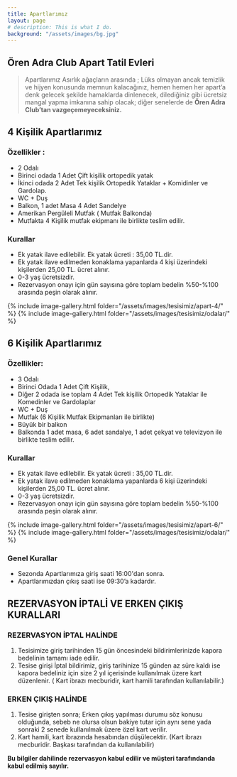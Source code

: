 ```yaml
---
title: Apartlarımız
layout: page
# description: This is what I do.
background: "/assets/images/bg.jpg"
---
```


## Ören Adra Club Apart Tatil Evleri

> Apartlarımız Asırlık ağaçların arasında ; Lüks olmayan ancak temizlik ve hijyen konusunda memnun kalacağınız, hemen hemen her apart’a denk gelecek şekilde hamaklarda dinlenecek, dilediğiniz gibi ücretsiz mangal yapma imkanına sahip olacak; diğer senelerde de **Ören Adra Club’tan vazgeçemeyeceksiniz.**

## 4 Kişilik Apartlarımız

### Özellikler :

- 2 Odalı
- Birinci odada 1 Adet Çift kişilik ortopedik yatak
- İkinci odada 2 Adet Tek kişilik Ortopedik Yataklar + Komidinler ve Gardolap.
- WC + Duş
- Balkon, 1 adet Masa 4 Adet Sandelye
- Amerikan Pergüleli Mutfak ( Mutfak Balkonda)
- Mutfakta 4 Kişilik mutfak ekipmanı ile birlikte teslim edilir.

### Kurallar

- Ek yatak ilave edilebilir. Ek yatak ücreti : 35,00 TL.dir.
- Ek yatak ilave edilmeden konaklama yapanlarda 4 kişi üzerindeki kişilerden 25,00 TL. ücret alınır.
- 0-3 yaş ücretsizdir.
- Rezervasyon onayı için gün sayısına göre toplam bedelin %50-%100 arasında peşin olarak alınır.

{% include image-gallery.html folder="/assets/images/tesisimiz/apart-4/" %}
{% include image-gallery.html folder="/assets/images/tesisimiz/odalar/" %}

## 6 Kişilik Apartlarımız

### Özellikler:

- 3 Odalı
- Birinci Odada 1 Adet Çift Kişilik,
- Diğer 2 odada ise toplam 4 Adet Tek kişilik Ortopedik Yataklar ile Komedinler ve Gardolaplar
- WC + Duş
- Mutfak (6 Kişilik Mutfak Ekipmanları ile birlikte)
- Büyük bir balkon
- Balkonda 1 adet masa, 6 adet sandalye, 1 adet çekyat ve televizyon ile birlikte teslim edilir.

### Kurallar

- Ek yatak ilave edilebilir. Ek yatak ücreti : 35,00 TL.dir.
- Ek yatak ilave edilmeden konaklama yapanlarda 6 kişi üzerindeki kişilerden 25,00 TL. ücret alınır.
- 0-3 yaş ücretsizdir.
- Rezervasyon onayı için gün sayısına göre toplam bedelin %50-%100 arasında peşin olarak alınır.

{% include image-gallery.html folder="/assets/images/tesisimiz/apart-6/" %}
{% include image-gallery.html folder="/assets/images/tesisimiz/odalar/" %}

### Genel Kurallar

- Sezonda Apartlarımıza giriş saati 16:00'dan sonra.
- Apartlarımızdan çıkış saati ise 09:30’a kadardır.

## REZERVASYON İPTALİ VE ERKEN ÇIKIŞ KURALLARI

### REZERVASYON İPTAL HALİNDE

1. Tesisimize giriş tarihinden 15 gün öncesindeki bildirimlerinizde kapora bedelinin tamamı iade edilir.
2. Tesise girişi İptal bildirimiz, giriş tarihinize 15 günden az süre kaldı ise kapora bedeliniz için size 2 yıl içerisinde kullanılmak üzere kart düzenlenir. ( Kart ibrazı mecburidir, kart hamili tarafından kullanılabilir.)

### ERKEN ÇIKIŞ HALİNDE

1. Tesise girişten sonra; Erken çıkış yapılması durumu söz konusu olduğunda, sebeb ne olursa olsun bakiye tutar için aynı sene yada sonraki 2 senede kullanılmak üzere özel kart verilir.
2. Kart hamili, kart ibrazında hesabından düşülecektir. (Kart ibrazı mecburidir. Başkası tarafından da kullanılabilir)

**Bu bilgiler dahilinde rezervasyon kabul edilir ve müşteri tarafındanda kabul edilmiş sayılır.**
